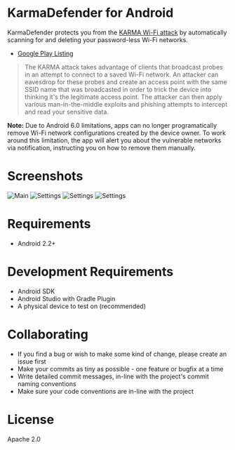 # KarmaDefender for Android

KarmaDefender protects you from the [KARMA Wi-Fi attack](https://insights.sei.cmu.edu/cert/2015/08/instant-karma-might-still-get-you.html) by automatically scanning for and deleting your password-less Wi-Fi networks.

* [Google Play Listing](https://play.google.com/store/apps/details?id=com.eladnava.karmadefender)

> The KARMA attack takes advantage of clients that broadcast probes in an attempt to connect to a saved Wi-Fi network. An attacker can eavesdrop for these probes and create an access point with the same SSID name that was broadcasted in order to trick the device into thinking it's the legitimate access point. The attacker can then apply various man-in-the-middle exploits and phishing attempts to intercept and read your sensitive data. 

**Note:** Due to Android 6.0 limitations, apps can no longer programatically remove Wi-Fi network configurations created by the device owner. To work around this limitation, the app will alert you about the vulnerable networks via notification, instructing you on how to remove them manually.

# Screenshots

![Main](https://raw.github.com/eladnava/karmadefender-android/master/preview/1.png) 
![Settings](https://raw.github.com/eladnava/karmadefender-android/master/preview/2.png)
![Settings](https://raw.github.com/eladnava/karmadefender-android/master/preview/3.png)
![Settings](https://raw.github.com/eladnava/karmadefender-android/master/preview/4.png)

# Requirements

* Android 2.2+

# Development Requirements

* Android SDK
* Android Studio with Gradle Plugin
* A physical device to test on (recommended)

# Collaborating

* If you find a bug or wish to make some kind of change, please create an issue first
* Make your commits as tiny as possible - one feature or bugfix at a time
* Write detailed commit messages, in-line with the project's commit naming conventions
* Make sure your code conventions are in-line with the project

# License

Apache 2.0